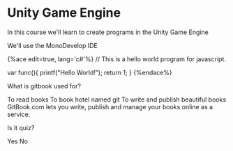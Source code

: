 # Unity Game Engine

In this course we'll learn to create programs in the Unity Game Engine

We'll use the MonoDevelop IDE


{%ace edit=true, lang='c#'%}
// This is a hello world program for javascript.


var func(){
  printf("Hello World!");
  return 1;
}
{%endace%}



<quiz name="Gitbook Quiz">
    <question multiple>
        <p>What is gitbook used for?</p>
        <answer correct>To read books</answer>
        <answer>To book hotel named git</answer>
        <answer correct>To write and publish beautiful books</answer>
        <explanation>GitBook.com lets you write, publish and manage your books online as a service.</explanation>
    </question>
    <question>
        <p>Is it quiz?</p>
        <answer correct>Yes</answer>
        <answer>No</answer>
    </question>
</quiz>
